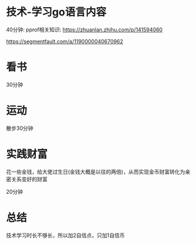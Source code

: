 # 技术-学习go语言内容
40分钟: pprof相关知识: https://zhuanlan.zhihu.com/p/141594060

https://segmentfault.com/a/1190000040670962

# 看书
30分钟

# 运动
散步30分钟

# 实践财富
花一些金钱，给大佬过生日(金钱大概是以往的两倍)，从而实现金币财富转化为亲密关系变好的财富

20分钟

# 总结
技术学习时长不够长，所以加2自信点，只加1自信币